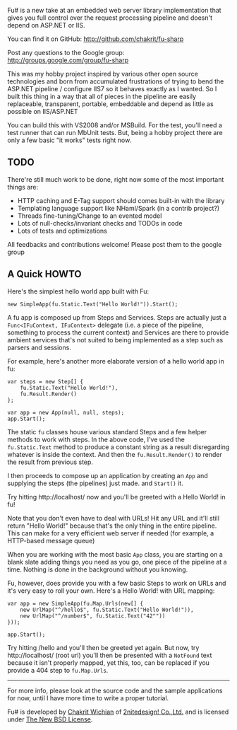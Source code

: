 Fu# is a new take at an embedded web server library implementation that gives you full control over the request processing pipeline and doesn't depend on ASP.NET or IIS.

You can find it on GitHub: http://github.com/chakrit/fu-sharp

Post any questions to the Google group: http://groups.google.com/group/fu-sharp

This was my hobby project inspired by various other open source technologies and born from accumulated frustrations of trying to bend the ASP.NET pipeline / configure IIS7 so it behaves exactly as I wanted. So I built this thing in a way that all of pieces in the pipeline are easily replaceable, transparent, portable, embeddable and depend as little as possible on IIS/ASP.NET

You can build this with VS2008 and/or MSBuild. For the test, you'll need a test runner that can run MbUnit tests. But, being a hobby project there are only a few basic "it works" tests right now.

TODO
----

There're still much work to be done, right now some of the most important things are:

* HTTP caching and E-Tag support should comes built-in with the library
* Templating language support like NHaml/Spark (in a contrib project?)
* Threads fine-tuning/Change to an evented model
* Lots of null-checks/invariant checks and TODOs in code
* Lots of tests and optimizations

All feedbacks and contributions welcome!
Please post them to the google group

A Quick HOWTO
-------------

Here's the simplest hello world app built with Fu:

	new SimpleApp(fu.Static.Text("Hello World!")).Start();

A fu app is composed up from Steps and Services. Steps are actually just a `Func<IFuContext, IFuContext>` delegate (i.e. a piece of the pipeline, something to process the current context) and Services are there to provide ambient services that's not suited to being implemented as a step such as parsers and sessions.

For example, here's another more elaborate version of a hello world app in fu:

	var steps = new Step[] {
		fu.Static.Text("Hello World!"),
		fu.Result.Render()
	};

	var app = new App(null, null, steps);
	app.Start();

The static `fu` classes house various standard Steps and a few helper methods to work with steps. In the above code, I've used the `fu.Static.Text` method to produce a constant string as a result disregarding whatever is inside the context. And then the `fu.Result.Render()` to render the result from previous step.

I then proceeds to compose up an application by creating an `App` and supplying the steps (the pipelines) just made. and `Start()` it.

Try hitting http://localhost/ now and you'll be greeted with a Hello World! in fu!

Note that you don't even have to deal with URLs! Hit any URL and it'll still return "Hello World!" because that's the only thing in the entire pipeline. This can make for a very efficient web server if needed (for example, a HTTP-based message queue)

When you are working with the most basic `App` class, you are starting on a blank slate adding things you need as you go, one piece of the pipeline at a time. Nothing is done in the background without you knowing.

Fu, however, does provide you with a few basic Steps to work on URLs and it's very easy to roll your own. Here's a Hello World! with URL mapping:

	var app = new SimpleApp(fu.Map.Urls(new[] {
		new UrlMap("^/hello$", fu.Static.Text("Hello World!")),
		new UrlMap("^/number$", fu.Static.Text("42""))
	}));

    app.Start();
    
Try hitting /hello and you'll then be greeted yet again. But now, try http://localhost/ (root url) you'll then be presented with a `NotFound` text because it isn't properly mapped, yet this, too, can be replaced if you provide a 404 step to `fu.Map.Urls`.

----

For more info, please look at the source code and the sample applications for now, until I have more time to write a proper tutorial.

Fu# is developed by [Chakrit Wichian][2] of [2nitedesign! Co.,Ltd.][0] and is licensed under [The New BSD License][1].

  [0]: http://2nitedesign.com
  [1]: http://en.wikipedia.org/wiki/BSD_licenses#3-clause_license_.28.22New_BSD_License.22.29
  [2]: http://twitter.com/chakrit
